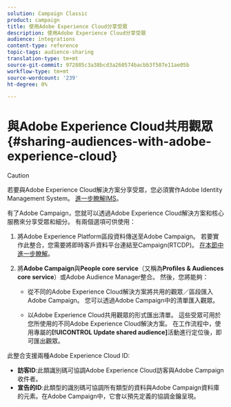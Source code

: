 ```yaml
---
solution: Campaign Classic
product: campaign
title: 使用Adobe Experience Cloud分享受眾
description: 使用Adobe Experience Cloud分享受眾
audience: integrations
content-type: reference
topic-tags: audience-sharing
translation-type: tm+mt
source-git-commit: 972885c3a38bcd3a260574bacbb3f507e11ae05b
workflow-type: tm+mt
source-wordcount: '239'
ht-degree: 0%

---
```



# 與Adobe Experience Cloud共用觀眾{#sharing-audiences-with-adobe-experience-cloud}

>[!CAUTION]
>
>若要與Adobe Experience Cloud解決方案分享受眾，您必須實作Adobe Identity Management System。 [進一步瞭解IMS](../../integrations/using/about-adobe-id.md)。

有了Adobe Campaign，您就可以透過Adobe Experience Cloud解決方案和核心服務來分享受眾和細分。 有兩個選項可供使用：

1. 將Adobe Experience Platform區段資料傳送至Adobe Campaign。 若要實作此整合，您需要將即時客戶資料平台連結至Campaign(RTCDP)。 [在本節中進一步瞭解](https://docs.adobe.com/content/help/en/experience-platform/rtcdp/destinations/destinations-cat/adobe-destinations/adobe-campaign-destination.html)。


1. 將&#x200B;**Adobe Campaign**&#x200B;與&#x200B;**People core service**（又稱為&#x200B;**Profiles &amp; Audiences core service**）或Adobe Audience Manager整合。 然後，您將能夠：

   * 從不同的Adobe Experience Cloud解決方案將共用的觀眾／區段匯入Adobe Campaign。 您可以透過Adobe Campaign中的清單匯入觀眾。

   * 以Adobe Experience Cloud共用觀眾的形式匯出清單。 這些受眾可用於您所使用的不同Adobe Experience Cloud解決方案。 在工作流程中，使用專屬的&#x200B;**[!UICONTROL Update shared audience]**&#x200B;活動進行定位後，即可匯出觀眾。

此整合支援兩種Adobe Experience Cloud ID:

* **訪客ID**:此類識別碼可協調Adobe Experience Cloud訪客與Adobe Campaign收件者。
* **宣告的ID**:此類型的識別碼可協調所有類型的資料與Adobe Campaign資料庫的元素。在Adobe Campaign中，它會以預先定義的協調金鑰呈現。
